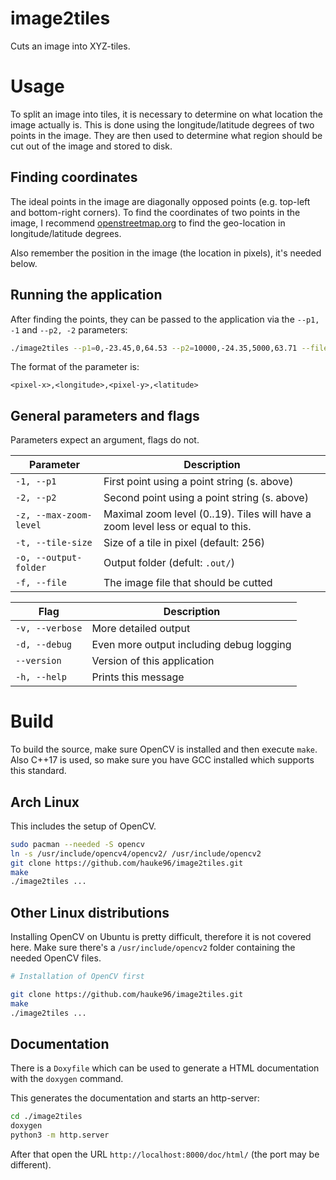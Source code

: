 # image2tiles
Cuts an image into XYZ-tiles.

# Usage
To split an image into tiles, it is necessary to determine on what location the image actually is.
This is done using the longitude/latitude degrees of two points in the image.
They are then used to determine what region should be cut out of the image and stored to disk.

## Finding coordinates
The ideal points in the image are diagonally opposed points (e.g. top-left and bottom-right corners).
To find the coordinates of two points in the image, I recommend [openstreetmap.org](https://openstreetmap.org) to find the geo-location in longitude/latitude degrees.

Also remember the position in the image (the location in pixels), it's needed below.

## Running the application
After finding the points, they can be passed to the application via the `--p1, -1` and `--p2, -2` parameters:
```bash
./image2tiles --p1=0,-23.45,0,64.53 --p2=10000,-24.35,5000,63.71 --file=scan.jpg --max-zoom-level=13
```
The format of the parameter is:
```
<pixel-x>,<longitude>,<pixel-y>,<latitude>
```

## General parameters and flags
Parameters expect an argument, flags do not.

| Parameter | Description |
| - | - |
| `-1, --p1` | First point using a point string (s. above) |
| `-2, --p2` | Second point using a point string (s. above) |
| `-z, --max-zoom-level` | Maximal zoom level (0..19). Tiles will have a zoom level less or equal to this. |
| `-t, --tile-size` | Size of a tile in pixel (default: 256) |
| `-o, --output-folder` | Output folder (defult: `.out/`) |
| `-f, --file` | The image file that should be cutted |

| Flag | Description |
| - | - |
| `-v, --verbose` | More detailed output |
| `-d, --debug` | Even more output including debug logging |
| `--version` | Version of this application |
| `-h, --help` | Prints this message |

# Build
To build the source, make sure OpenCV is installed and then execute `make`.
Also C++17 is used, so make sure you have GCC installed which supports this standard.

## Arch Linux
This includes the setup of OpenCV.
```bash
sudo pacman --needed -S opencv
ln -s /usr/include/opencv4/opencv2/ /usr/include/opencv2
git clone https://github.com/hauke96/image2tiles.git
make
./image2tiles ...
```

## Other Linux distributions
Installing OpenCV on Ubuntu is pretty difficult, therefore it is not covered here.
Make sure there's a `/usr/include/opencv2` folder containing the needed OpenCV files.
```bash
# Installation of OpenCV first

git clone https://github.com/hauke96/image2tiles.git
make
./image2tiles ...
```

## Documentation
There is a `Doxyfile` which can be used to generate a HTML documentation with the `doxygen` command.

This generates the documentation and starts an http-server:
```bash
cd ./image2tiles
doxygen
python3 -m http.server
```
After that open the URL `http://localhost:8000/doc/html/` (the port may be different).
